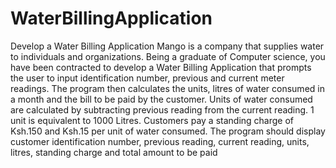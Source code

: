 ﻿# WaterBillingApplication
Develop a Water Billing Application
Mango is a company that supplies water to individuals and organizations. Being a graduate of Computer science, you have been contracted to develop a Water Billing Application that prompts the user to input identification number, previous and current meter readings. The program then calculates the units, litres of water consumed in a month and the bill to be paid by the customer.
Units of water consumed are calculated by subtracting previous reading from the current reading.
1 unit is equivalent to 1000 Litres.
Customers pay a standing charge of Ksh.150 and Ksh.15 per unit of water consumed.
The program should display customer identification number, previous reading, current reading, units, litres, standing charge and total amount to be paid
